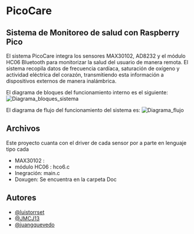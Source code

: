 
# PicoCare
## Sistema de Monitoreo de salud con Raspberry Pico

El sistema PicoCare integra los sensores MAX30102, AD8232 y el módulo HC06 Bluetooth para monitorizar la salud del usuario de manera remota. El sistema recopila datos de frecuencia cardíaca, saturación de  oxígeno y actividad eléctrica del corazón, transmitiendo esta información a dispositivos externos de manera inalámbrica.


El diagrama de bloques del funcionamiento interno es el siguiente:
![Diagrama_bloques_sistema](https://github.com/JMCJ13/PicoCare/assets/163078070/40c51eb7-b8e0-43a5-b4ad-13d6c9b23ad6)

El diagrama de flujo del funcionamiento del sistema es:
![Diagrama_flujo](https://github.com/JMCJ13/PicoCare/assets/163078070/867e0219-4a20-4366-bef3-b86561adde09)



## Archivos

Este proyecto cuanta con el driver de cada sensor por a parte en lenguaje tipo cada
- MAX30102 : 
- módulo HC06 : hco6.c
- Inegración: main.c
- Doxugen: Se encuentra en la carpeta Doc


## Autores

- [@luistorrset](https://github.com/luistorrest)
- [@JMCJ13 ](https://github.com/JMCJ13)
- [@juangquevedo](https://github.com/JMCJ13/PicoCare/commits?author=juangquevedo)

